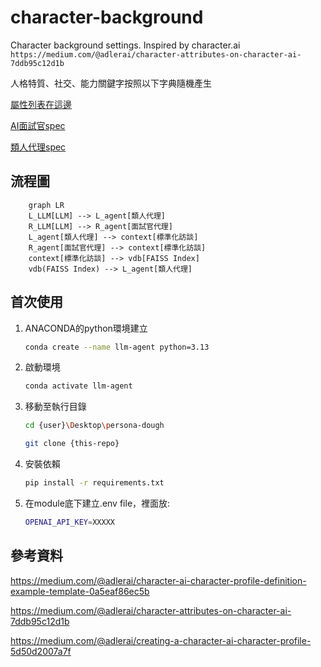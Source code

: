 # character-background
Character background settings. Inspired by character.ai
`https://medium.com/@adlerai/character-attributes-on-character-ai-7ddb95c12d1b`
 
人格特質、社交、能力關鍵字按照以下字典隨機產生

[屬性列表在這邊](personality_dic.md)

[AI面試官spec](interviewer_spec.md)

[類人代理spec](humanoid_spec.md)

## 流程圖
```mermaid 
    graph LR
    L_LLM[LLM] --> L_agent[類人代理]
    R_LLM[LLM] --> R_agent[面試官代理]
    L_agent[類人代理] --> context[標準化訪談]
    R_agent[面試官代理] --> context[標準化訪談]
    context[標準化訪談] --> vdb[FAISS Index]
    vdb(FAISS Index) --> L_agent[類人代理]
```
## 首次使用

1. ANACONDA的python環境建立

    ```bash
    conda create --name llm-agent python=3.13
    ```

2. 啟動環境

    ```bash
    conda activate llm-agent
    ```

3. 移動至執行目錄

    ```bash
    cd {user}\Desktop\persona-dough
    ```

    ```bash
    git clone {this-repo}
    ```

4. 安裝依賴

    ```bash
    pip install -r requirements.txt
    ```

2. 在module底下建立.env file，裡面放:

    ```bash
    OPENAI_API_KEY=XXXXX
    ```

## 參考資料
https://medium.com/@adlerai/character-ai-character-profile-definition-example-template-0a5eaf86ec5b

https://medium.com/@adlerai/character-attributes-on-character-ai-7ddb95c12d1b

https://medium.com/@adlerai/creating-a-character-ai-character-profile-5d50d2007a7f
